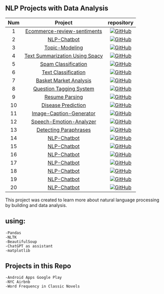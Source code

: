 ## NLP Projects with Data Analysis


| **Num** | **Project** | **repository** |
|:----:|:------------:|:-------------------------------------------------:|
| 1 | [Ecommerce-review-sentiments](https://github.com/ninda-code/ecommerce-review-sentiments/tree/main) | [![GitHub](https://badges.aleen42.com/src/github.svg)](https://github.com/ninda-code/ecommerce-review-sentiments/tree/main) |
| 2 | [NLP-Chatbot](https://github.com/ankitamasand/nlp-chatbot) | [![GitHub](https://badges.aleen42.com/src/github.svg)](https://github.com/ankitamasand/nlp-chatbot) |
| 3 | [Topic-Modeling](https://github.com/yanhan-si/NLP-and-Topic-Modeling-on-User-Review-Dataset) | [![GitHub](https://badges.aleen42.com/src/github.svg)](https://github.com/yanhan-si/NLP-and-Topic-Modeling-on-User-Review-Dataset) |
| 4 | [Text Summarization Using Spacy](https://github.com/sainivarsha97/spacy-Tutorial/tree/master) | [![GitHub](https://badges.aleen42.com/src/github.svg)](https://github.com/sainivarsha97/spacy-Tutorial/tree/master) |
| 5 | [Spam Classification](https://github.com/manulthanura/Spam-Classification-using-NLP) | [![GitHub](https://badges.aleen42.com/src/github.svg)](https://github.com/manulthanura/Spam-Classification-using-NLP) |
| 6 | [Text Classification](https://github.com/Idilismiguzel/NLP-with-Python/blob/master/Text-Classification.ipynb) | [![GitHub](https://badges.aleen42.com/src/github.svg)](https://github.com/Idilismiguzel/NLP-with-Python/blob/master/Text-Classification.ipynb) |
| 7| [Basket Market Analysis ](https://github.com/limchiahooi/market-basket-analysis) | [![GitHub](https://badges.aleen42.com/src/github.svg)](https://github.com/limchiahooi/market-basket-analysis) |
| 8 | [Question Tagging System](https://github.com/kushagra2103/Auto-Tagging-System) | [![GitHub](https://badges.aleen42.com/src/github.svg)](https://github.com/kushagra2103/Auto-Tagging-System) |
| 9 | [Resume Parsing](https://github.com/anshulmahajan01/NLP/blob/master/Resume%20Parsing%20.ipynb) | [![GitHub](https://badges.aleen42.com/src/github.svg)](https://github.com/anshulmahajan01/NLP/blob/master/Resume%20Parsing%20.ipynb) |
| 10 | [Disease Prediction](https://github.com/anujdutt9/Disease-Prediction-from-Symptoms) | [![GitHub](https://badges.aleen42.com/src/github.svg)](https://github.com/anujdutt9/Disease-Prediction-from-Symptoms) |
| 11 | [Image-Caption-Generator](https://github.com/MiteshPuthran/Image-Caption-Generator/tree/master) | [![GitHub](https://badges.aleen42.com/src/github.svg)](https://github.com/MiteshPuthran/Image-Caption-Generator/tree/master) |
| 12 | [Speech-Emotion-Analyzer](https://github.com/MiteshPuthran/Speech-Emotion-Analyzer) | [![GitHub](https://badges.aleen42.com/src/github.svg)](https://github.com/MiteshPuthran/Speech-Emotion-Analyzer) |
| 13 | [Detecting Paraphrases](https://github.com/wasiahmad/paraphrase_identification) | [![GitHub](https://badges.aleen42.com/src/github.svg)](https://github.com/wasiahmad/paraphrase_identification) |
| 14 | [NLP-Chatbot](https://github.com/ankitamasand/nlp-chatbot) | [![GitHub](https://badges.aleen42.com/src/github.svg)](https://github.com/ankitamasand/nlp-chatbot) |
| 15 | [NLP-Chatbot](https://github.com/ankitamasand/nlp-chatbot) | [![GitHub](https://badges.aleen42.com/src/github.svg)](https://github.com/ankitamasand/nlp-chatbot) |
| 16 | [NLP-Chatbot](https://github.com/ankitamasand/nlp-chatbot) | [![GitHub](https://badges.aleen42.com/src/github.svg)](https://github.com/ankitamasand/nlp-chatbot) |
| 17 | [NLP-Chatbot](https://github.com/ankitamasand/nlp-chatbot) | [![GitHub](https://badges.aleen42.com/src/github.svg)](https://github.com/ankitamasand/nlp-chatbot) |
| 18 | [NLP-Chatbot](https://github.com/ankitamasand/nlp-chatbot) | [![GitHub](https://badges.aleen42.com/src/github.svg)](https://github.com/ankitamasand/nlp-chatbot) |
| 19 | [NLP-Chatbot](https://github.com/ankitamasand/nlp-chatbot) | [![GitHub](https://badges.aleen42.com/src/github.svg)](https://github.com/ankitamasand/nlp-chatbot) |
| 20 | [NLP-Chatbot](https://github.com/ankitamasand/nlp-chatbot) | [![GitHub](https://badges.aleen42.com/src/github.svg)](https://github.com/ankitamasand/nlp-chatbot) |



This project was created to learn more about natural language processing by building and data analysis.

## using:
    -Pandas
    -NLTK
    -BeautifulSoup
    -ChatGPT as assistant
    -matplotlib
    




## Projects in this Repo

    -Android Apps Google Play
    -NYC Airbnb
    -Word Frequency in Classic Novels